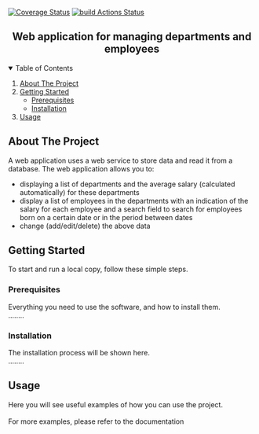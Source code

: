[![Coverage Status](https://coveralls.io/repos/github/Sviridy/laba/badge.svg?branch=develop)](https://coveralls.io/github/Sviridy/laba?branch=develop)
[![build Actions Status](https://github.com/Sviridy/laba/workflows/build/badge.svg)](https://github.com/Sviridy/laba/actions)
<h2 align="center">Web application for managing departments and employees</h2>

<!--TABLE OF CONTENTS-->
<details open="open">
  <summary>Table of Contents</summary>
  <ol>
    <li>
      <a href="#about-the-project">About The Project</a>
    </li>
    <li>
      <a href="#getting-started">Getting Started</a>
      <ul>
        <li><a href="#prerequisites">Prerequisites</a></li>
        <li><a href="#installation">Installation</a></li>
      </ul>
    </li>
    <li><a href="#usage">Usage</a></li>
  </ol>
</details>
<!--/TABLE OF CONTENTS-->

<!--ABOUT THE PROJECT-->
## About The Project

A web application uses a web service to store data and read it from a database.
The web application allows you to:

* displaying a list of departments and the average salary (calculated automatically) for these departments
* display a list of employees in the departments with an indication of the salary for each employee and a search field
  to search for employees born on a certain date or in the period between dates
* change (add/edit/delete) the above data
<!--/ABOUT THE PROJECT-->

<!--GETTING STARTED-->
## Getting Started

To start and run a local copy, follow these simple steps.

### Prerequisites

Everything you need to use the software, and how to install them.
<br>........

### Installation

The installation process will be shown here.
<br>........
<!--/GETTING STARTED-->

<!--USAGE EXAMPLES-->
## Usage

Here you will see useful examples of how you can use the project.<br>
<br>For more examples, please refer to the documentation
<!--/USAGE EXAMPLES-->